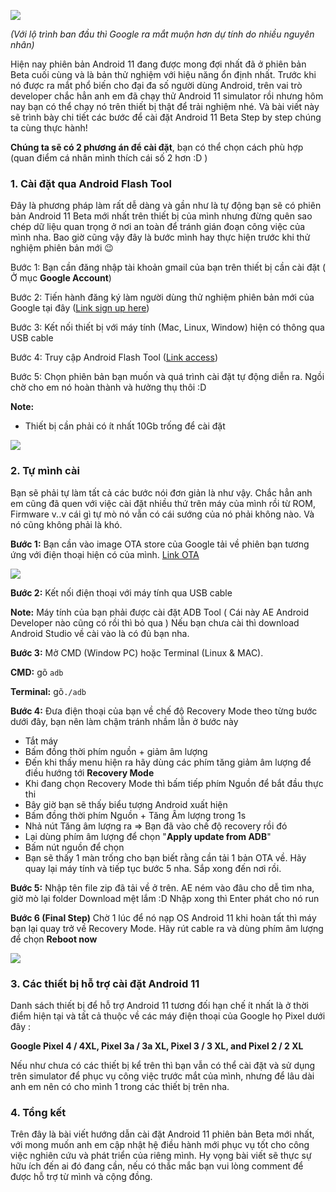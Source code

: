 ![](https://images.viblo.asia/fb65951b-94d0-4e65-919b-d6cc5349b7d6.png)

*(Với lộ trình ban đầu thì Google ra mắt muộn hơn dự tính do nhiều nguyên nhân)*


Hiện nay phiên bản Android 11 đang được mong đợi nhất đã ở phiên bản Beta cuối cùng và là bản thử nghiệm với hiệu năng ổn định nhất. Trước khi nó được ra mắt phổ biến cho đại đa số người dùng Android, trên vai trò developer chắc hẳn anh em đã chạy thử Android 11 simulator rồi nhưng hôm nay bạn có thể chạy nó trên thiết bị thật để trải nghiệm nhé. Và bài viết này sẽ trình bày chi tiết các bước để cài đặt Android 11 Beta Step by step chúng ta cùng thực hành!

**Chúng ta sẽ có 2 phương án để cài đặt**, bạn có thể chọn cách phù hợp (quan điểm cá nhân mình thích cái số 2 hơn :D )

### 1. Cài đặt qua Android Flash Tool

Đây là phương pháp làm rất dễ dàng và gần như là tự động bạn sẽ có phiên bản Android 11 Beta mới nhất trên thiết bị của mình nhưng đừng quên sao chép dữ liệu quan trọng ở nơi an toàn để tránh gián đoạn công việc của mình nha. Bao giờ cũng vậy đây là bước mình hay thực hiện trước khi thử nghiệm phiên bản mới :wink:

Bước 1: Bạn cần đăng nhập tài khoản gmail của bạn trên thiết bị cần cài đặt ( Ở mục **Google Account**)

Bước 2: Tiến hành đăng ký làm người dùng thử nghiệm phiên bản mới của Google tại đây ([Link sign up here](https://www.google.com/android/beta))

Bước 3: Kết nối thiết bị với máy tính (Mac, Linux, Window) hiện có thông qua USB cable

Bước 4: Truy cập Android Flash Tool ([Link access](https://flash.android.com/welcome?continue=%2Fpreview%2Fbeta3))

Bước 5: Chọn phiên bản bạn muốn và quá trình cài đặt tự động diễn ra. Ngồi chờ cho em nó hoàn thành và hưởng thụ thôi :D 

**Note:** 

- Thiết bị cần phải có ít nhất 10Gb trống để cài đặt

![](https://images.viblo.asia/48305035-f89d-4ece-a81d-2910b45405d5.png)

### 2. Tự mình cài

Bạn sẽ phải tự làm tất cả các bước nói đơn giản là như vậy. Chắc hẳn anh em cũng đã quen với việc cài đặt nhiều thứ trên máy của mình rồi từ ROM, Firmware v..v cái gì tự mò nó vẫn có cái sướng của nó phải không nào. Và nó cũng không phải là khó.

**Bước 1:** Bạn cần vào image OTA store của Google tải về phiên bạn tương ứng với điện thoại hiện có của mình. [Link OTA](https://developer.android.com/preview/download.html)

![](https://images.viblo.asia/7195e6b0-23d4-4b60-a88b-4dc1f095e09b.png)

**Bước 2:** Kết nối điện thoại với máy tính qua USB cable

**Note:** Máy tính của bạn phải được cài đặt ADB Tool ( Cái này AE Android Developer nào cũng có rồi thì bỏ qua ) Nếu bạn chưa cài thì download Android Studio về cài vào là có đủ bạn nha.

**Bước 3:**  Mở CMD (Window PC) hoặc Terminal (Linux & MAC).

**CMD:** gõ `adb` 

**Terminal:** gõ` ./adb `

**Bước 4:** Đưa điện thoại của bạn về chế độ Recovery Mode theo từng bước dưới đây, bạn nên làm chậm tránh nhầm lẫn ở bước này

- Tắt máy
- Bấm đồng thời phím nguồn + giảm âm lượng
- Đến khi thấy menu hiện ra hãy dùng các phím tăng giảm âm lượng để điều hướng tới **Recovery Mode**
- Khi đang chọn Recovery Mode thì bấm tiếp phím Nguồn để bắt đầu thực thi
- Bây giờ bạn sẽ thấy biểu tượng Android xuất hiện
- Bấm đồng thời phím Nguồn + Tăng Âm lượng trong 1s
- Nhả nút Tăng âm lượng ra => Bạn đã vào chế độ recovery rồi đó
- Lại dùng phím âm lượng để chọn "**Apply update from ADB**"
- Bấm nút nguồn để chọn 
- Bạn sẽ thấy 1 màn trống cho bạn biết rằng cần tải 1 bản OTA về. Hãy quay lại máy tính và tiếp tục bước 5 nha. Sắp xong đến nơi rồi.

**Bước 5:** Nhập tên file zip đã tải về ở trên. AE ném vào đâu cho dễ tìm nha, giờ mò lại folder Download mệt lắm :D Nhập xong thì Enter phát cho nó run

**Bước 6 (Final Step)** Chờ 1 lúc để nó nạp OS Android 11 khi hoàn tất thì máy bạn lại quay trở về Recovery Mode. Hãy rút cable ra và dùng phím âm lượng để chọn **Reboot now**

![](https://images.viblo.asia/d25d9962-3b8e-436c-90b6-365bd47af07e.jpg)


### 3. Các thiết bị hỗ trợ cài đặt Android 11

Danh sách thiết bị để hỗ trợ Android 11 tương đối hạn chế ít nhất là ở thời điểm hiện tại và tất cả thuộc về các máy điện thoại của Google họ Pixel dưới đây :

**Google Pixel 4 / 4XL, Pixel 3a / 3a XL, Pixel 3 / 3 XL, and Pixel 2 / 2 XL**

Nếu như chưa có các thiết bị kể trên thì bạn vẫn có thể cài đặt và sử dụng trên simulator để phục vụ công việc trước mắt của mình, nhưng để lâu dài anh em nên có cho mình 1 trong các thiết bị trên nha.

### 4. Tổng kết 

Trên đây là bài viết hướng dẫn cài đặt Android 11 phiên bản Beta mới nhất, với mong muốn anh em cập nhật hệ điều hành mới phục vụ tốt cho công việc nghiên cứu và phát triển của riêng mình. Hy vọng bài viết sẽ thực sự hữu ích đến ai đó đang cần, nếu có thắc mắc bạn vui lòng comment để được hỗ trợ từ mình và cộng đồng.
